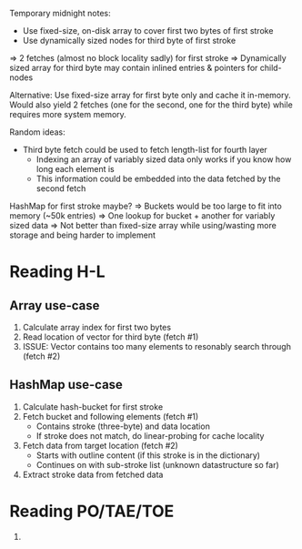 Temporary midnight notes:

- Use fixed-size, on-disk array to cover first two bytes of first stroke
- Use dynamically sized nodes for third byte of first stroke

=> 2 fetches (almost no block locality sadly) for first stroke
=> Dynamically sized array for third byte may contain inlined entries & pointers for child-nodes

Alternative: Use fixed-size array for first byte only and cache it in-memory. Would also
yield 2 fetches (one for the second, one for the third byte) while requires more system memory.


Random ideas:
- Third byte fetch could be used to fetch length-list for fourth layer
    - Indexing an array of variably sized data only works if you know how long each element is
    - This information could be embedded into the data fetched by the second fetch 


HashMap for first stroke maybe?
=> Buckets would be too large to fit into memory (~50k entries)
=> One lookup for bucket + another for variably sized data
=> Not better than fixed-size array while using/wasting more storage and being harder to implement

# Reading H-L

## Array use-case

1. Calculate array index for first two bytes
2. Read location of vector for third byte (fetch #1)
3. ISSUE: Vector contains too many elements to resonably search through (fetch #2)

## HashMap use-case

1. Calculate hash-bucket for first stroke
2. Fetch bucket and following elements (fetch #1)
    - Contains stroke (three-byte) and data location
    - If stroke does not match, do linear-probing for cache locality
3. Fetch data from target location (fetch #2)
    - Starts with outline content (if this stroke is in the dictionary)
    - Continues on with sub-stroke list (unknown datastructure so far)
4. Extract stroke data from fetched data

# Reading PO/TAE/TOE

1. 